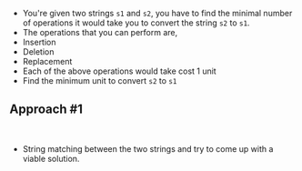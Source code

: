 - You're given two strings `s1` and `s2`, you have to find the minimal number of operations it would take you to convert the string `s2` to `s1`.
- The operations that you can perform are,
- Insertion
- Deletion
- Replacement
- Each of the above operations would take cost 1 unit
- Find the minimum unit to convert `s2` to `s1`
​
## Approach #1
​
- String matching between the two strings and try to come up with a viable solution.
​
​